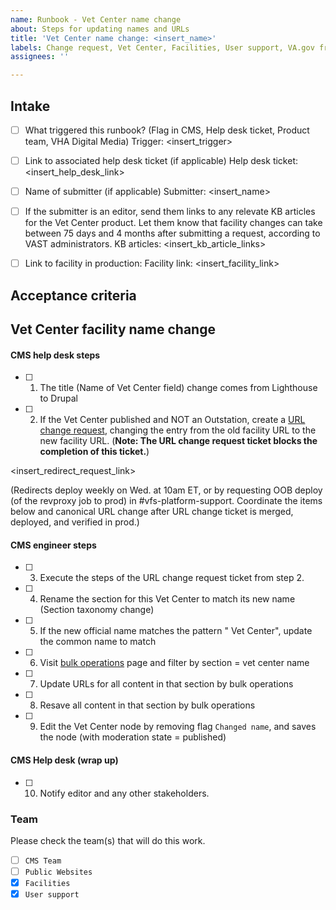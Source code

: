 ```yaml
---
name: Runbook - Vet Center name change
about: Steps for updating names and URLs
title: 'Vet Center name change: <insert_name>'
labels: Change request, Vet Center, Facilities, User support, VA.gov frontend, Drupal engineering
assignees: ''

---
```


## Intake
- [ ] What triggered this runbook? (Flag in CMS, Help desk ticket, Product team, VHA Digital Media)
Trigger: <insert_trigger>

- [ ] Link to associated help desk ticket (if applicable)
Help desk ticket: <insert_help_desk_link>

- [ ] Name of submitter (if applicable)
Submitter: <insert_name>

- [ ] If the submitter is an editor, send them links to any relevate KB articles for the Vet Center product. Let them know that facility changes can take between 75 days and 4 months after submitting a request, according to VAST administrators.
KB articles: <insert_kb_article_links>

- [ ] Link to facility in production:
Facility link: <insert_facility_link>

## Acceptance criteria

## Vet Center facility name change

#### CMS help desk steps
- [ ] 1. The title (Name of Vet Center field) change comes from Lighthouse to Drupal
- [ ] 2. If the Vet Center published and NOT an Outstation, create a [URL change request](https://github.com/department-of-veterans-affairs/va.gov-cms/issues/new?assignees=&template=runbook-facility-url-change.md&title=URL+Change+for%3A+%3Cinsert+facility+name%3E), changing the entry from the old facility URL to the new facility URL. (**Note: The URL change request ticket blocks the completion of this ticket.**)

<insert_redirect_request_link>

(Redirects deploy weekly on Wed. at 10am ET, or by requesting OOB deploy (of the revproxy job to prod) in #vfs-platform-support. Coordinate the items below and canonical URL change after URL change ticket is merged, deployed, and verified in prod.)

#### CMS engineer steps
- [ ] 3. Execute the steps of the URL change request ticket from step 2.
- [ ] 4. Rename the section for this Vet Center to match its new name (Section taxonomy change)
- [ ] 5. If the new official name matches the pattern "<city> Vet Center", update the common name to match
- [ ] 6. Visit [bulk operations](https://prod.cms.va.gov/admin/content/bulk) page and filter by section = vet center name
- [ ] 7. Update URLs for all content in that section by bulk operations
- [ ] 8. Resave all content in that section by bulk operations
- [ ] 9. Edit the Vet Center node by removing flag `Changed name`, and saves the node (with moderation state = published)

#### CMS Help desk (wrap up)
- [ ] 10. Notify editor and any other stakeholders.

### Team
Please check the team(s) that will do this work.

- [ ] `CMS Team`
- [ ] `Public Websites`
- [x] `Facilities`
- [x] `User support`
